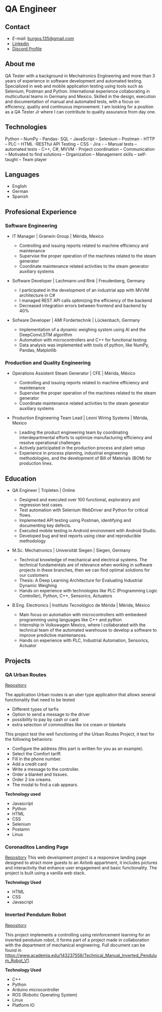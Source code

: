 # QA Engineer

## Contact
- *E-mail*: burgos.135@gmail.com
- [Linkedin](www.linkedin.com/in/juan-antonio-burgos-coronado)
- [Discord Profile](https://discord.com/users/123456789012345678)



## About me
QA Tester with a background in Mechatronics Engineering and more than 3 years of experience in
software development and automated testing. Specialized in web and mobile application testing using
tools such as Selenium, Postman and Python. International experience collaborating in multicultural
teams in Germany and Mexico. Skilled in the design, execution and documentation of manual and
automated tests, with a focus on efficiency, quality and continuous improvement. I am looking for a
position as a QA Tester Jr where I can contribute to quality assurance from day one.

## Technologies
Python – NumPy - Pandas- SQL – JavaScript – Selenium – Postman - HTTP – PLC – HTML -RESTful API Testing – CSS - Jira - – Manual tests – automated tests - C++, C#, MVVM - Project coordination – Communication – Motivated to find solutions – Organization – Management skills – self-taught – Team player

## Languages
- English
- German
- Spanish


## Profesional Experience

### Software Engineering

- IT Manager | Granwin Group | Mérida, Mexico
    - Controlling and issuing reports related to machine efficiency and maintenance
    - Supervise the proper operation of the machines related to the steam generator
    - Coordinate maintenance related activities to the steam generator auxiliary systems

- Software Developer | Lachmann und Rink | Freudenberg, Germany
    - I participated in the development of an industrial app with MVVM architecture in C#
    - I managed REST API calls optimizing the efficiency of the backend
    - Decreased integration errors between frontend and backend by 40%

- Sofware Developer | AMI Fordertechnik | Lückenbach, Germany
    - Implementation of a dynamic weighing system using AI and the DeepConvLSTM algorithm
    - Automation with microcontrollers and C++ for functional testing
    - Data analysis was implemented with tools of python, like NumPy, Pandas, Matplotlib

### Production and Quality Engineering

- Operations Assistent Steam Generator | CFE | Mérida, México
    - Controlling and issuing reports related to machine efficiency and maintenance
    - Supervise the proper operation of the machines related to the steam generator
    - Coordinate maintenance related activities to the steam generator auxiliary systems

- Production Engineering Team Lead | Leoni Wiring Systems | Mérida, Mexico
    - Leading the product engineering team by coordinating interdepartmental efforts to optimize manufacturing efficiency and resolve operational challenges
    - Actively participated in the production process and plant setup
    - Experience in process planning, industrial engineering methodologies, and the development of Bill of Materials (BOM) for production lines.


## Education
- QA Engineer | Tripleten | Online
    - Designed and executed over 100 functional, exploratory and regression test cases.
    - Test automation with Selenium WebDriver and Python for critical flows.
    - Implemented API testing using Postman, identifying and documenting key defects.
    - Executed mobile testing in Android environment with Android Studio.
    - Developed bug and test reports using clear and reproducible methodology

- M.Sc. Mechatronics | Universität Siegen | Siegen, Germany
    - Technical knowledge of mechanical and electrical systems. The technical fundamentals are of relevance when working in software projects in these branches, then we can find optimal solutions for our customers
    - Thesis: A Deep Learning Architecture for Evaluating Industrial Dynamic Weighing
    - Hands on experience with technologies like PLC (Programming Logic Controller), Python, C++, Sensorics, Actuators

- B.Eng. Electronics | Instituto Tecnológico de Mérida | Mérida, México
    - Main focus on automation with microcontrollers with embedeed programming using languages like C++ and python
    - Internship in Volkswagen Mexico, where I collaborated with the technical team of the automated warehouse to develop a software to improve predictive maintenances.
    - Hands on experience with PLC, Industrial Automation, Sensorics, Actuator

## Projects
### QA Urban Routes
[Repository](https://github.com/burgauss/QA_UrbanRoutesApp)

The application Urban routes is an uber type application that allows several functionality that need to be tested
- Different types of tarfis
- Option to send a message to the driver
- possibility to pay by cash or card
- extra selection of commodities like ice cream or blankets

This project test the well functioning of the Urban Routes Project, it test for the following behaviors:
- Configure the address (this part is written for you as an example).
- Select the Comfort tariff.
- Fill in the phone number.
- Add a credit card
- Write a message to the controller.
- Order a blanket and tissues.
- Order 2 ice creams.
- The modal to find a cab appears.

**Technology used**
- Javascript
- Python
- HTML
- CSS
- Selenium
- Postamn
- Linux

### Coronaditos Landing Page
[Repository](https://github.com/burgauss/CoronaditosLandingPage)
This web development project is a responsive landing page designed to atract more guests to an Airbnb appartment, it includes pictures and interactivity that enhance user engagement and basic functionality. The project is built using a vanilla web stack.

**Technology Used**
- HTML
- CSS
- Javascript


### Inverted Pendulum Robot
[Repository](https://github.com/burgauss/invertedPendulumRobot)

This project implements a controlling using reinforcement learning for an inverted pendulum robot, it forms part of a project made in collaboration with the department of mechanical engineering. Full document can be found in https://www.academia.edu/143237558/Technical_Manual_Inverted_Pendulum_Robot_V1.

**Technology Used**
- C++
- Python
- Arduino microcontroller
- ROS (Robotic Operating System)
- Linux
- Platform IO


